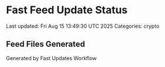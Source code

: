 # Fast Feed Update Status
Last updated: Fri Aug 15 13:49:30 UTC 2025
Categories: crypto

## Feed Files Generated

Generated by Fast Updates Workflow
